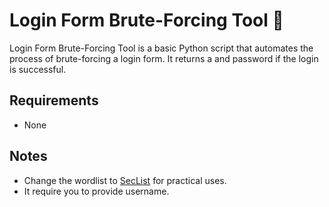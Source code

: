 # Login Form Brute-Forcing Tool 💪
Login Form Brute-Forcing Tool is a basic Python script that automates the process of brute-forcing a login form. It returns a and password if the login is successful.

## Requirements
- None

## Notes
- Change the wordlist to [SecList](https://github.com/danielmiessler/SecLists) for practical uses.
- It require you to provide username.
